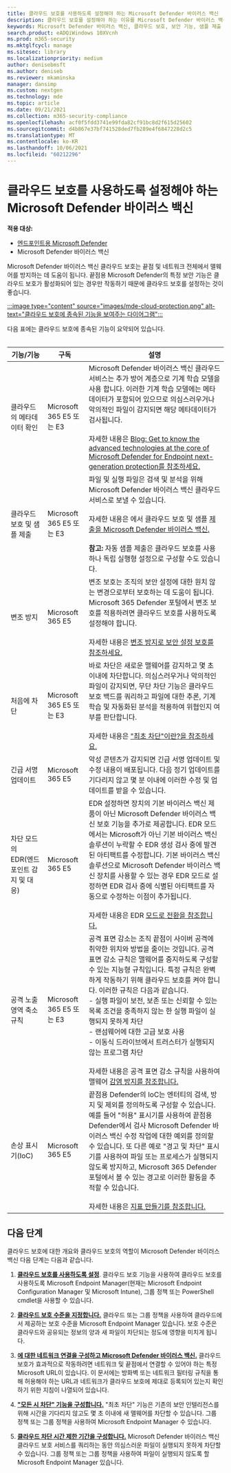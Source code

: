 ```yaml
---
title: 클라우드 보호를 사용하도록 설정해야 하는 Microsoft Defender 바이러스 백신
description: 클라우드 보호를 설정해야 하는 이유를 Microsoft Defender 바이러스 백신. 끝점 작업을 위한 Microsoft Defender의 많은 보안 기능에 도움이 됩니다.
keywords: Microsoft Defender 바이러스 백신, 클라우드 보호, 보안 기능, 샘플 제출
search.product: eADQiWindows 10XVcnh
ms.prod: m365-security
ms.mktglfcycl: manage
ms.sitesec: library
ms.localizationpriority: medium
author: denisebmsft
ms.author: deniseb
ms.reviewer: mkaminska
manager: dansimp
ms.custom: nextgen
ms.technology: mde
ms.topic: article
ms.date: 09/21/2021
ms.collection: m365-security-compliance
ms.openlocfilehash: acf0f5fdd3741e99fda82cf91bc8d2f615d25602
ms.sourcegitcommit: d4b867e37bf741528ded7fb289e4f6847228d2c5
ms.translationtype: MT
ms.contentlocale: ko-KR
ms.lasthandoff: 10/06/2021
ms.locfileid: "60212296"
---
```

# <a name="why-cloud-protection-should-be-enabled-for-microsoft-defender-antivirus"></a>클라우드 보호를 사용하도록 설정해야 하는 Microsoft Defender 바이러스 백신

**적용 대상:**

- [엔드포인트용 Microsoft Defender](/microsoft-365/security/defender-endpoint/)
- Microsoft Defender 바이러스 백신

Microsoft Defender 바이러스 백신 클라우드 보호는 끝점 및 네트워크 전체에서 맬웨어를 방지하는 데 도움이 됩니다. 끝점용 Microsoft Defender의 특정 보안 기능은 클라우드 보호가 활성화되어 있는 경우만 작동하기 때문에 클라우드 보호를 설정하는 것이 좋습니다. 

[:::image type="content" source="images/mde-cloud-protection.png" alt-text="클라우드 보호에 종속된 기능을 보여주는 다이어그램":::](enable-cloud-protection-microsoft-defender-antivirus.md)

다음 표에는 클라우드 보호에 종속된 기능이 요약되어 있습니다. <br/><br/>

| 기능/기능  | 구독 |  설명  |
|---------|---------|--------|
| 클라우드의 메타데이터 확인  | Microsoft 365 E5 또는 E3 | Microsoft Defender 바이러스 백신 클라우드 서비스는 추가 방어 계층으로 기계 학습 모델을 사용 합니다. 이러한 기계 학습 모델에는 메타데이터가 포함되어 있으므로 의심스러우거나 악의적인 파일이 감지되면 해당 메타데이터가 검사됩니다. <br/><br/>자세한 내용은 [Blog: Get to know the advanced technologies at the core of Microsoft Defender for Endpoint next-generation protection를 참조하세요.](https://www.microsoft.com/security/blog/2019/06/24/inside-out-get-to-know-the-advanced-technologies-at-the-core-of-microsoft-defender-atp-next-generation-protection/)  |
| 클라우드 보호 및 샘플 제출 | Microsoft 365 E5 또는 E3 | 파일 및 실행 파일은 검색 및 분석을 위해 Microsoft Defender 바이러스 백신 클라우드 서비스로 보낼 수 있습니다. <br/><br/>자세한 내용은 에서 클라우드 보호 및 샘플 [제출을 Microsoft Defender 바이러스 백신.](cloud-protection-microsoft-antivirus-sample-submission.md)<br/><br/>**참고:** 자동 샘플 제출은 클라우드 보호를 사용하나 독립 실행형 설정으로 구성할 수도 있습니다.         |
| 변조 방지 | Microsoft 365 E5 | 변조 보호는 조직의 보안 설정에 대한 원치 않는 변경으로부터 보호하는 데 도움이 됩니다. Microsoft 365 Defender 포털에서 변조 보호를 적용하려면 클라우드 보호를 사용하도록 설정해야 합니다. <br/><br/>자세한 내용은 [변조 방지로 보안 설정 보호를 참조하세요.](prevent-changes-to-security-settings-with-tamper-protection.md)        |
| 처음에 차단 | Microsoft 365 E5 또는 E3 | 바로 차단은 새로운 맬웨어를 감지하고 몇 초 이내에 차단합니다. 의심스러우거나 악의적인 파일이 감지되면, 무단 차단 기능은 클라우드 보호 백드를 쿼리하고 파일에 대한 추론, 기계 학습 및 자동화된 분석을 적용하여 위협인지 여부를 판단합니다.<br/><br/>자세한 내용은 ["최초 차단"이란?을 참조하세요.](configure-block-at-first-sight-microsoft-defender-antivirus.md#what-is-block-at-first-sight)   |
| 긴급 서명 업데이트 | Microsoft 365 E5 | 악성 콘텐츠가 감지되면 긴급 서명 업데이트 및 수정 내용이 배포됩니다. 다음 정기 업데이트를 기다리지 않고 몇 분 이내에 이러한 수정 및 업데이트를 받을 수 있습니다.   |
| 차단 모드의 EDR(엔드포인트 감지 및 대응) | Microsoft 365 E5 | EDR 설정하면 장치의 기본 바이러스 백신 제품이 아닌 Microsoft Defender 바이러스 백신 보호 기능을 추가로 제공합니다. EDR 모드에서는 Microsoft가 아닌 기본 바이러스 백신 솔루션이 누락할 수 EDR 생성 검사 중에 발견된 아티팩트를 수정합니다. 기본 바이러스 백신 솔루션으로 Microsoft Defender 바이러스 백신 장치를 사용할 수 있는 경우 EDR 모드로 설정하면 EDR 검사 중에 식별된 아티팩트를 자동으로 수정하는 이점이 추가됩니다. <br/><br/>자세한 내용은 EDR [모드로 전환을 참조합니다.](edr-in-block-mode.md)|
| 공격 노출 영역 축소 규칙 | Microsoft 365 E5 또는 E3 | 공격 표면 감소는 조직 끝점이 사이버 공격에 취약한 위치와 방법을 줄이는 것입니다. 공격 표면 감소 규칙은 맬웨어를 중지하도록 구성할 수 있는 지능형 규칙입니다. 특정 규칙은 완벽하게 작동하기 위해 클라우드 보호를 켜야 합니다. 이러한 규칙은 다음과 같습니다. <br/>- 실행 파일이 보전, 보존 또는 신뢰할 수 있는 목록 조건을 충족하지 않는 한 실행 파일이 실행되지 못하게 차단 <br/>- 랜섬웨어에 대한 고급 보호 사용 <br/>- 이동식 드라이브에서 트러스터가 실행되지 않는 프로그램 차단 <br/><br/>자세한 내용은 공격 표면 감소 규칙을 사용하여 맬웨어 [감염 방지를 참조합니다.](attack-surface-reduction.md)  |
| 손상 표시기(IoC) | Microsoft 365 E5  | 끝점용 Defender의 IoC는 엔터티의 검색, 방지 및 제외를 정의하도록 구성할 수 있습니다. 예를 들어 "허용" 표시기를 사용하여 끝점용 Defender에서 검사 Microsoft Defender 바이러스 백신 수정 작업에 대한 예외를 정의할 수 있습니다. 또 다른 예로 "경고 및 차단" 표시기를 사용하여 파일 또는 프로세스가 실행되지 않도록 방지하고, Microsoft 365 Defender 포털에서 볼 수 있는 경고로 이러한 활동을 추적할 수 있습니다. <br/><br/>자세한 내용은 [지표 만들기를 참조합니다.](manage-indicators.md)    |


## <a name="next-steps"></a>다음 단계

클라우드 보호에 대한 개요와 클라우드 보호의 역할이 Microsoft Defender 바이러스 백신 다음 단계는 다음과 같습니다.

1. **[클라우드 보호를 사용하도록 설정](enable-cloud-protection-microsoft-defender-antivirus.md)**. 클라우드 보호 기능을 사용하여 클라우드 보호를 사용하도록 Microsoft Endpoint Manager(현재는 Microsoft Endpoint Configuration Manager 및 Microsoft Intune), 그룹 정책 또는 PowerShell cmdlet을 사용할 수 있습니다.

2. **[클라우드 보호 수준을 지정합니다.](specify-cloud-protection-level-microsoft-defender-antivirus.md)** 클라우드 또는 그룹 정책을 사용하여 클라우드에서 제공하는 보호 수준을 Microsoft Endpoint Manager 있습니다. 보호 수준은 클라우드와 공유되는 정보의 양과 새 파일이 차단되는 정도에 영향을 미치게 됩니다.

3. **[에 대한 네트워크 연결을 구성하고 Microsoft Defender 바이러스 백신.](configure-network-connections-microsoft-defender-antivirus.md)** 클라우드 보호가 효과적으로 작동하려면 네트워크 및 끝점에서 연결할 수 있어야 하는 특정 Microsoft URL이 있습니다. 이 문서에는 방화벽 또는 네트워크 필터링 규칙을 통해 허용해야 하는 URL과 네트워크가 클라우드 보호에 제대로 등록되어 있는지 확인하기 위한 지침이 나열되어 있습니다.

4. **["모든 시 차단" 기능을 구성합니다.](configure-block-at-first-sight-microsoft-defender-antivirus.md)** "최초 차단" 기능은 기존의 보안 인텔리전스를 위해 시간을 기다리지 않고도 몇 초 이내에 새 맬웨어를 차단할 수 있습니다. 그룹 정책 또는 그룹 정책을 사용하여 Microsoft Endpoint Manager 수 있습니다.

5. **[클라우드 차단 시간 제한 기간을 구성합니다.](configure-cloud-block-timeout-period-microsoft-defender-antivirus.md)** Microsoft Defender 바이러스 백신 클라우드 보호 서비스를 쿼리하는 동안 의심스러운 파일이 실행되지 못하게 차단할 수 있습니다. 그룹 정책 또는 그룹 정책을 사용하여 파일이 실행되지 않도록 할 Microsoft Endpoint Manager 있습니다.
